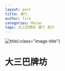 ```yaml
---
layout: post
title: 澳门
author: fire
categories: Macao 
tags: 大三巴牌坊 澳门 旅行
---
```


![title](https://image.sideproject.cn/titlex/titlex_018.jpg){:class="image-title"}

大三巴牌坊
===
